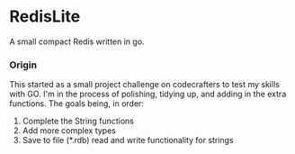 # RedisLite
A small compact Redis written in go.

### Origin
This started as a small project challenge on codecrafters to test my skills with GO. I'm in the process of polishing, tidying up, and adding in the extra functions. The goals being, in order:

1. Complete the String functions
2. Add more complex types
3. Save to file (*.rdb) read and write functionality for strings
